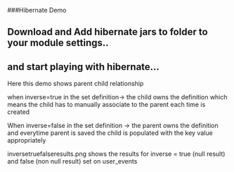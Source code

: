 ###Hibernate Demo

## Download and Add hibernate jars to folder to your module settings..

## and start playing with hibernate...

Here this demo shows parent child relationship

when inverse=true in the set definition-> the child owns the definition which means the child has to manually associate to the parent each time is created

When inverse=false in the set definition -> the parent owns the definition and everytime parent is saved the child is populated with the key value appropriately

inversetruefalseresults.png shows the results for inverse = true (null result) and false (non null result)  set on user_events